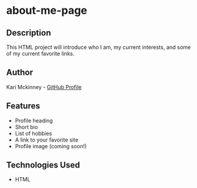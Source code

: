 # about-me-page

## Description
This HTML project will introduce who I am, my current interests, and some of my current favorite links.

## Author
Kari Mckinney - [GitHub Profile](https://github.com/KariMckinney)

## Features
- Profile heading
- Short bio
- List of hobbies
- A link to your favorite site
- Profile image (coming soon!)

## Technologies Used
- HTML